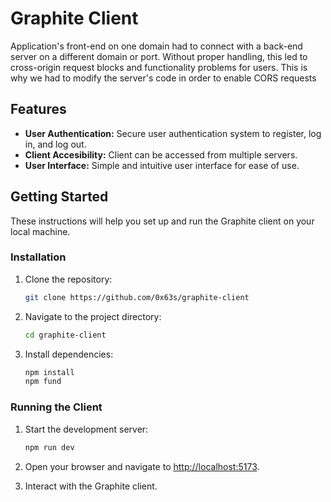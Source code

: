 # Graphite Client

Application's front-end on one domain had to connect with a back-end server on a different domain or port. Without proper handling, this led to cross-origin request blocks and functionality problems for users. This is why we had to modify the server's code in order to enable CORS requests

## Features

- **User Authentication:** Secure user authentication system to register, log in, and log out.
- **Client Accesibility:** Client can be accessed from multiple servers.
- **User Interface:** Simple and intuitive user interface for ease of use.

## Getting Started

These instructions will help you set up and run the Graphite client on your local machine.

### Installation

1. Clone the repository:

    ```bash
    git clone https://github.com/0x63s/graphite-client
    ```

2. Navigate to the project directory:

    ```bash
    cd graphite-client
    ```

3. Install dependencies:

    ```bash
    npm install
    npm fund
    ```

### Running the Client

1. Start the development server:

    ```bash
    npm run dev
    ```

2. Open your browser and navigate to [http://localhost:5173](http://localhost:5173).

3. Interact with the Graphite client.

